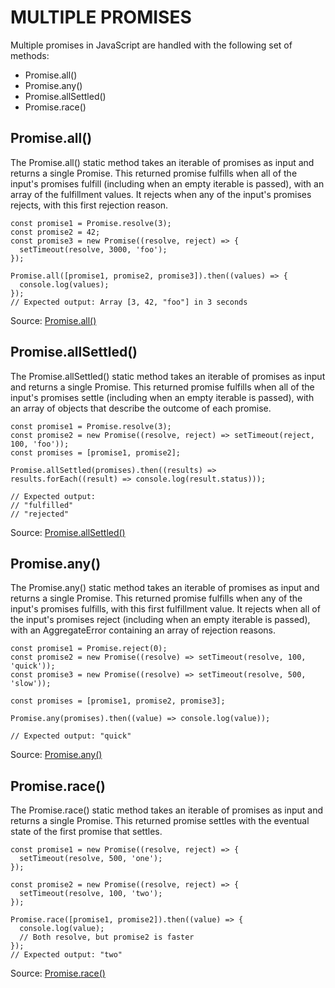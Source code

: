 # MULTIPLE PROMISES

Multiple promises in JavaScript are handled with the following set of methods:

- Promise.all()
- Promise.any()
- Promise.allSettled()
- Promise.race()

## Promise.all()

The Promise.all() static method takes an iterable of promises as input and returns a single Promise. This returned promise fulfills when all of the input's promises fulfill (including when an empty iterable is passed), with an array of the fulfillment values. It rejects when any of the input's promises rejects, with this first rejection reason.

```JS
const promise1 = Promise.resolve(3);
const promise2 = 42;
const promise3 = new Promise((resolve, reject) => {
  setTimeout(resolve, 3000, 'foo');
});

Promise.all([promise1, promise2, promise3]).then((values) => {
  console.log(values);
});
// Expected output: Array [3, 42, "foo"] in 3 seconds
```

Source: [Promise.all()](https://developer.mozilla.org/en-US/docs/Web/JavaScript/Reference/Global_Objects/Promise/all)

## Promise.allSettled()

The Promise.allSettled() static method takes an iterable of promises as input and returns a single Promise. This returned promise fulfills when all of the input's promises settle (including when an empty iterable is passed), with an array of objects that describe the outcome of each promise.

```JS
const promise1 = Promise.resolve(3);
const promise2 = new Promise((resolve, reject) => setTimeout(reject, 100, 'foo'));
const promises = [promise1, promise2];

Promise.allSettled(promises).then((results) => results.forEach((result) => console.log(result.status)));

// Expected output:
// "fulfilled"
// "rejected"
```

Source: [Promise.allSettled()](https://developer.mozilla.org/en-US/docs/Web/JavaScript/Reference/Global_Objects/Promise/allSettled)

## Promise.any()

The Promise.any() static method takes an iterable of promises as input and returns a single Promise. This returned promise fulfills when any of the input's promises fulfills, with this first fulfillment value. It rejects when all of the input's promises reject (including when an empty iterable is passed), with an AggregateError containing an array of rejection reasons.

```JS
const promise1 = Promise.reject(0);
const promise2 = new Promise((resolve) => setTimeout(resolve, 100, 'quick'));
const promise3 = new Promise((resolve) => setTimeout(resolve, 500, 'slow'));

const promises = [promise1, promise2, promise3];

Promise.any(promises).then((value) => console.log(value));

// Expected output: "quick"
```

Source: [Promise.any()](https://developer.mozilla.org/en-US/docs/Web/JavaScript/Reference/Global_Objects/Promise/any)

## Promise.race()

The Promise.race() static method takes an iterable of promises as input and returns a single Promise. This returned promise settles with the eventual state of the first promise that settles.

```JS
const promise1 = new Promise((resolve, reject) => {
  setTimeout(resolve, 500, 'one');
});

const promise2 = new Promise((resolve, reject) => {
  setTimeout(resolve, 100, 'two');
});

Promise.race([promise1, promise2]).then((value) => {
  console.log(value);
  // Both resolve, but promise2 is faster
});
// Expected output: "two"
```

Source: [Promise.race()](https://developer.mozilla.org/en-US/docs/Web/JavaScript/Reference/Global_Objects/Promise/race)
